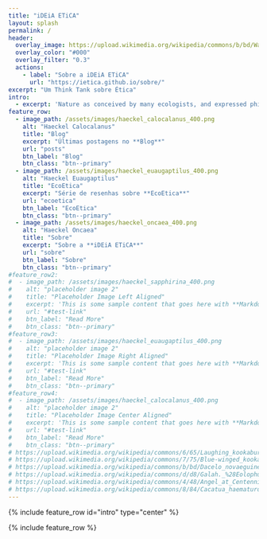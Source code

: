```yaml
---
title: "iDEiA ETiCA"
layout: splash
permalink: /
header:
  overlay_image: https://upload.wikimedia.org/wikipedia/commons/b/bd/Wall_street_of_the_tombs_sacred_way_Kerameikos_Athens.jpg
  overlay_color: "#000"
  overlay_filter: "0.3"
  actions:
    - label: "Sobre a iDEiA ETiCA"
      url: "https://ietica.github.io/sobre/"
excerpt: "Um Think Tank sobre Ética"
intro: 
  - excerpt: 'Nature as conceived by many ecologists, and expressed philosophically by James Lovelock and others, is not the passive, dead, value-neutral nature of mechanistic science but is akin to the active, "naturing" nature of Spinoza. It is all-inclusive, creative (as <i>natura naturans</i>), infinitely diverse, and alive in the broad sense of Spinozistic so-called panpsychism.<br><small><i>Arne Næss, selected works</i></small>'
feature_row:
  - image_path: /assets/images/haeckel_calocalanus_400.png
    alt: "Haeckel Calocalanus"
    title: "Blog"
    excerpt: "Últimas postagens no **Blog**"
    url: "posts"
    btn_label: "Blog"
    btn_class: "btn--primary"
  - image_path: /assets/images/haeckel_euaugaptilus_400.png
    alt: "Haeckel Euaugaptilus"
    title: "EcoEtica"
    excerpt: "Série de resenhas sobre **EcoEtica**"
    url: "ecoetica"
    btn_label: "EcoEtica"
    btn_class: "btn--primary"
  - image_path: /assets/images/haeckel_oncaea_400.png
    alt: "Haeckel Oncaea"
    title: "Sobre"
    excerpt: "Sobre a **iDEiA ETiCA**"
    url: "sobre"
    btn_label: "Sobre"
    btn_class: "btn--primary"
#feature_row2:
#  - image_path: /assets/images/haeckel_sapphirina_400.png
#    alt: "placeholder image 2"
#    title: "Placeholder Image Left Aligned"
#    excerpt: 'This is some sample content that goes here with **Markdown** formatting. Left aligned with `type="left"`'
#    url: "#test-link"
#    btn_label: "Read More"
#    btn_class: "btn--primary"
#feature_row3:
#  - image_path: /assets/images/haeckel_euaugaptilus_400.png
#    alt: "placeholder image 2"
#    title: "Placeholder Image Right Aligned"
#    excerpt: 'This is some sample content that goes here with **Markdown** formatting. Right aligned with `type="right"`'
#    url: "#test-link"
#    btn_label: "Read More"
#    btn_class: "btn--primary"
#feature_row4:
#  - image_path: /assets/images/haeckel_calocalanus_400.png
#    alt: "placeholder image 2"
#    title: "Placeholder Image Center Aligned"
#    excerpt: 'This is some sample content that goes here with **Markdown** formatting. Centered with `type="center"`'
#    url: "#test-link"
#    btn_label: "Read More"
#    btn_class: "btn--primary"
# https://upload.wikimedia.org/wikipedia/commons/6/65/Laughing_kookaburra_%289115601110%29.jpg
# https://upload.wikimedia.org/wikipedia/commons/7/75/Blue-winged_kookaburra_arp.jpg
# https://upload.wikimedia.org/wikipedia/commons/b/bd/Dacelo_novaeguineae%2C_Swanbourne.jpg
# https://upload.wikimedia.org/wikipedia/commons/d/d8/Galah._%28Eolophus_roseicapilla%29_%2811179413123%29.jpg
# https://upload.wikimedia.org/wikipedia/commons/4/48/Angel_at_Centennial_Park_Conservatory.jpg
# https://upload.wikimedia.org/wikipedia/commons/8/84/Cacatua_haematuropygia_Parc_des_Oiseaux_21_10_2015_1.jpg
---
```


{% include feature_row id="intro" type="center" %}

{% include feature_row %}

<!-- {% include feature_row id="feature_row2" type="left" %} -->

<!-- {% include feature_row id="feature_row3" type="right" %} -->

<!-- {% include feature_row id="feature_row4" type="center" %} -->

